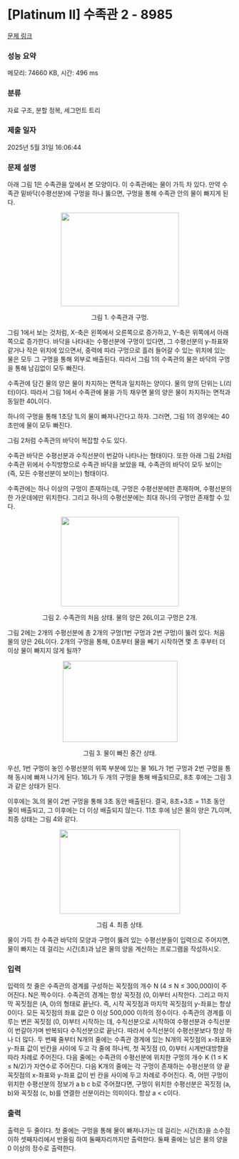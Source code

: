 # [Platinum II] 수족관 2 - 8985 

[문제 링크](https://www.acmicpc.net/problem/8985) 

### 성능 요약

메모리: 74660 KB, 시간: 496 ms

### 분류

자료 구조, 분할 정복, 세그먼트 트리

### 제출 일자

2025년 5월 31일 16:06:44

### 문제 설명

<p>아래 그림 1은 수족관을 앞에서 본 모양이다. 이 수족관에는 물이 가득 차 있다. 만약 수족관 밑바닥(수평선분)에 구멍을 하나 뚫으면, 구멍을 통해 수족관 안의 물이 빠지게 된다.</p>

<p style="text-align: center;"><img alt="" src="https://upload.acmicpc.net/4c0f1045-5150-455d-8a8e-f9f2c9fe9557/-/preview/" style="width: 264px; height: 210px;"></p>

<p style="text-align: center;">그림 1. 수족관과 구멍.</p>

<p>그림 1에서 보는 것처럼, X-축은 왼쪽에서 오른쪽으로 증가하고, Y-축은 위쪽에서 아래쪽으로 증가한다. 바닥을 나타내는 수평선분에 구멍이 있다면, 그 수평선분의 y-좌표와 같거나 작은 위치에 있으면서, 중력에 따라 구멍으로 흘러 들어갈 수 있는 위치에 있는 물은 모두 그 구멍을 통해 외부로 배출된다. 따라서 그림 1의 수족관의 물은 바닥의 구멍을 통해 남김없이 모두 빠진다. </p>

<p>수족관에 담긴 물의 양은 물이 차지하는 면적과 일치하는 양이다. 물의 양의 단위는 L(리터)이다. 따라서 그림 1에서 수족관에 물을 가득 채우면 물의 양은 물이 차지하는 면적과 동일한 40L이다.</p>

<p>하나의 구멍을 통해 1초당 1L의 물이 빠져나간다고 하자. 그러면, 그림 1의 경우에는 40초만에 물이 모두 빠진다.</p>

<p>그림 2처럼 수족관의 바닥이 복잡할 수도 있다.</p>

<p>수족관 바닥은 수평선분과 수직선분이 번갈아 나타나는 형태이다. 또한 아래 그림 2처럼 수족관 위에서 수직방향으로 수족관 바닥을 보았을 때, 수족관의 바닥이 모두 보이는 (즉, 모든 수평선분이 보이는) 형태이다.</p>

<p>수족관에는 하나 이상의 구멍이 존재하는데, 구멍은 수평선분에만 존재하며, 수평선분의 한 가운데에만 위치한다. 그리고 하나의 수평선분에는 최대 하나의 구멍만 존재할 수 있다.</p>

<p style="text-align: center;"><img alt="" src="https://upload.acmicpc.net/55d1b6ae-0068-4d23-aee7-051fe344e6a4/-/preview/" style="width: 264px; height: 201px;"></p>

<p style="text-align: center;">그림 2. 수족관의 처음 상태. 물의 양은 26L이고 구멍은 2개.</p>

<p>그림 2에는 2개의 수평선분에 총 2개의 구멍(1번 구멍과 2번 구멍)이 뚫려 있다. 처음 물의 양은 26L이다. 2개의 구멍을 통해, 0초부터 물을 빼기 시작하면 몇 초 후부터 더 이상 물이 빠지지 않게 될까?</p>

<p style="text-align: center;"><img alt="" src="https://upload.acmicpc.net/f9f32a40-9eba-4841-bab3-00831dfe1c44/-/preview/" style="width: 257px; height: 182px;"></p>

<p style="text-align: center;">그림 3. 물이 빠진 중간 상태.</p>

<p>우선, 1번 구멍이 놓인 수평선분의 위쪽 부분에 있는 물 16L가 1번 구멍과 2번 구멍을 통해 동시에 빠져 나가게 된다. 16L가 두 개의 구멍을 통해 배출되므로, 8초 후에는 그림 3과 같은 상태가 된다. </p>

<p>이후에는 3L의 물이 2번 구멍을 통해 3초 동안 배출된다. 결국, 8초+3초 = 11초 동안 물이 배출되고, 그 이후에는 더 이상 배출되지 않는다. 11초 후에 남은 물의 양은 7L이며, 최종 상태는 그림 4와 같다.</p>

<p style="text-align: center;"><img alt="" src="https://upload.acmicpc.net/e0e15021-56ab-4923-af94-5f7e0799d77b/-/preview/" style="width: 270px; height: 189px;"></p>

<p style="text-align: center;">그림 4. 최종 상태.</p>

<p>물이 가득 찬 수족관 바닥의 모양과 구멍이 뚫려 있는 수평선분들이 입력으로 주어지면, 물이 빠지는 데 걸리는 시간(초)과 남은 물의 양을 계산하는 프로그램을 작성하시오.</p>

### 입력 

 <p>입력의 첫 줄은 수족관의 경계를 구성하는 꼭짓점의 개수 N (4 ≤ N ≤ 300,000)이 주어진다. N은 짝수이다. 수족관의 경계는 항상 꼭짓점 (0, 0)부터 시작한다. 그리고 마지막 꼭짓점은 (A, 0)의 형태로 끝난다. 즉, 시작 꼭짓점과 마지막 꼭짓점의 y-좌표는 항상 0이다. 모든 꼭짓점의 좌표 값은 0 이상 500,000 이하의 정수이다. 수족관의 경계를 이루는 변은 꼭짓점 (0, 0)부터 시작하는 데, 수직선분으로 시작하여 수평선분과 수직선분이 번갈아가며 반복되다 수직선분으로 끝난다. 따라서 수직선분이 수평선분보다 항상 하나 더 많다. 두 번째 줄부터 N개의 줄에는 수족관 경계에 있는 N개의 꼭짓점의 x-좌표와 y-좌표 값이 빈칸을 사이에 두고 각 줄에 하나씩, 첫 꼭짓점 (0, 0)부터 시계반대방향을 따라 차례로 주어진다. 다음 줄에는 수족관의 수평선분에 위치한 구멍의 개수 K (1 ≤ K ≤ N/2)가 자연수로 주어진다. 다음 K개의 줄에는 각 구멍이 존재하는 수평선분의 양 끝 꼭짓점의 x-좌표와 y-좌표 값이 빈 칸을 사이에 두고 차례로 주어진다. 즉, 어떤 구멍이 위치한 수평선분의 정보가 a b c b로 주어졌다면, 구멍이 위치한 수평선분은 꼭짓점 (a, b)와 꼭짓점 (c, b)를 연결한 선분이라는 의미이다. 항상 a < c이다.</p>

### 출력 

 <p>출력은 두 줄이다. 첫 줄에는 구멍을 통해 물이 빠져나가는 데 걸리는 시간(초)을 소수점 이하 셋째자리에서 반올림 하여 둘째자리까지만 출력한다. 둘째 줄에는 남은 물의 양을 0 이상의 정수로 출력한다. </p>

